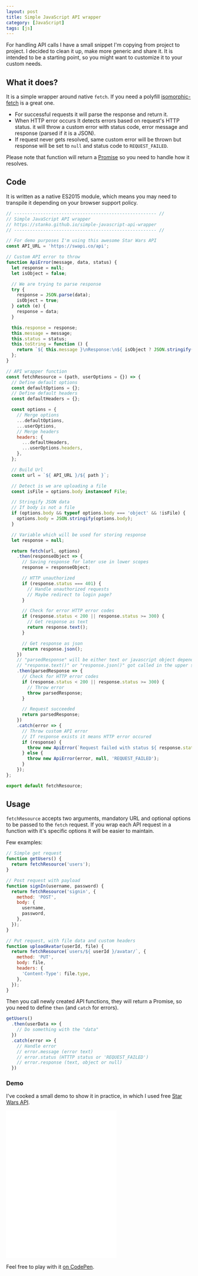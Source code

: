 ```yaml
---
layout: post
title: Simple JavaScript API wrapper
category: [JavaScript]
tags: [js]
---
```


For handling API calls I have a small snippet I'm copying from project to project.
I decided to clean it up, make more generic and share it.
It is intended to be a starting point, so you might want to customize it to your custom needs.

## What it does?

It is a simple wrapper around
<label class="SideNote-trigger">native `fetch`.</label>
<span class="SideNote">If you need a polyfill [isomorphic-fetch](https://www.npmjs.com/package/isomorphic-fetch) is a great one.</span>

* For successful requests it will parse the response and return it.
* When
  <label class="SideNote-trigger">HTTP error occurs</label>
  <span class="SideNote">It detects errors based on request's HTTP status.</span>
  it will throw a custom error with status code, error message and
  response (parsed if it is a JSON).
* If request never gets resolved, same custom error will be thrown but
  response will be set to `null` and status code to `REQUEST_FAILED`.

Please note that function will return a [Promise](https://developer.mozilla.org/en-US/docs/Web/JavaScript/Reference/Global_Objects/Promise)
so you need to handle how it resolves.

<!--more-->

## Code

It is written as a native ES2015 module, which means you may need to
transpile it depending on your browser support policy.

```js
// ------------------------------------------------------ //
// Simple JavaScript API wrapper
// https://stanko.github.io/simple-javascript-api-wrapper
// ------------------------------------------------------ //

// For demo purposes I'm using this awesome Star Wars API
const API_URL = 'https://swapi.co/api';

// Custom API error to throw
function ApiError(message, data, status) {
  let response = null;
  let isObject = false;

  // We are trying to parse response
  try {
    response = JSON.parse(data);
    isObject = true;
  } catch (e) {
    response = data;
  }

  this.response = response;
  this.message = message;
  this.status = status;
  this.toString = function () {
    return `${ this.message }\nResponse:\n${ isObject ? JSON.stringify(this.response, null, 2) : this.response }`;
  };
}

// API wrapper function
const fetchResource = (path, userOptions = {}) => {
  // Define default options
  const defaultOptions = {};
  // Define default headers
  const defaultHeaders = {};

  const options = {
    // Merge options
    ...defaultOptions,
    ...userOptions,
    // Merge headers
    headers: {
      ...defaultHeaders,
      ...userOptions.headers,
    },
  };

  // Build Url
  const url = `${ API_URL }/${ path }`;

  // Detect is we are uploading a file
  const isFile = options.body instanceof File;

  // Stringify JSON data
  // If body is not a file
  if (options.body && typeof options.body === 'object' && !isFile) {
    options.body = JSON.stringify(options.body);
  }

  // Variable which will be used for storing response
  let response = null;

  return fetch(url, options)
    .then(responseObject => {
      // Saving response for later use in lower scopes
      response = responseObject;

      // HTTP unauthorized
      if (response.status === 401) {
        // Handle unauthorized requests
        // Maybe redirect to login page?
      }

      // Check for error HTTP error codes
      if (response.status < 200 || response.status >= 300) {
        // Get response as text
        return response.text();
      }

      // Get response as json
      return response.json();
    })
    // "parsedResponse" will be either text or javascript object depending if
    // "response.text()" or "response.json()" got called in the upper scope
    .then(parsedResponse => {
      // Check for HTTP error codes
      if (response.status < 200 || response.status >= 300) {
        // Throw error
        throw parsedResponse;
      }

      // Request succeeded
      return parsedResponse;
    })
    .catch(error => {
      // Throw custom API error
      // If response exists it means HTTP error occured
      if (response) {
        throw new ApiError(`Request failed with status ${ response.status }.`, error, response.status);
      } else {
        throw new ApiError(error, null, 'REQUEST_FAILED');
      }
    });
};

export default fetchResource;
```

## Usage

`fetchResource` accepts two arguments, mandatory URL and optional options to be passed to the `fetch` request.
If you wrap each API request in a function with it's specific options it will be easier to maintain.

Few examples:

```js
// Simple get request
function getUsers() {
  return fetchResource('users');
}

// Post request with payload
function signIn(username, password) {
  return fetchResource('signin', {
    method: 'POST',
    body: {
      username,
      password,
    },
  });
}

// Put request, with file data and custom headers
function uploadAvatar(userId, file) {
  return fetchResource(`users/${ userId }/avatar/`, {
    method: 'PUT',
    body: file,
    headers: {
      'Content-Type': file.type,
    },
  });
}
```

Then you call newly created API functions,
they will return a Promise, so you need to define `then` (and `catch` for errors).

```js
getUsers()
  .then(userData => {
    // Do something with the "data"
  })
  .catch(error => {
    // Handle error
    // error.message (error text)
    // error.status (HTTTP status or 'REQUEST_FAILED')
    // error.response (text, object or null)
  })
```

### Demo

I've cooked a small demo to show it in practice, in which I used free [Star Wars API](https://swapi.co).

<iframe
height='400px'
scrolling='no'
src='//codepen.io/stanko/embed/preview/LOoPQp/?height=400&theme-id=light&default-tab=result' frameborder='no'
allowtransparency='true'
allowfullscreen='true'>
See the Pen <a href='http://codepen.io/stanko/pen/LOoPQp/'>Simple JavaScript API wrapper demo</a> by Stanko (<a href='http://codepen.io/stanko'>@stanko</a>) on <a href='http://codepen.io'>CodePen</a>.
</iframe>

Feel free to play with it [on CodePen](https://codepen.io/stanko/pen/LOoPQp?editors=0110).
